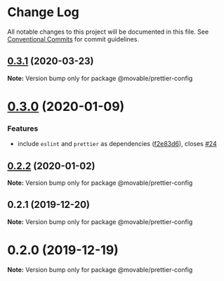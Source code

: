 # Change Log

All notable changes to this project will be documented in this file.
See [Conventional Commits](https://conventionalcommits.org) for commit guidelines.

## [0.3.1](https://github.com/movableink/lint-config/compare/@movable/prettier-config@0.3.0...@movable/prettier-config@0.3.1) (2020-03-23)

**Note:** Version bump only for package @movable/prettier-config

# [0.3.0](https://github.com/movableink/lint-config/compare/@movable/prettier-config@0.2.2...@movable/prettier-config@0.3.0) (2020-01-09)

### Features

- include `eslint` and `prettier` as dependencies ([f2e83d6](https://github.com/movableink/lint-config/commit/f2e83d6c2055b8413ce4716bc6e2ecebf985dd29)), closes [#24](https://github.com/movableink/lint-config/issues/24)

## [0.2.2](https://github.com/movableink/lint-config/compare/@movable/prettier-config@0.2.1...@movable/prettier-config@0.2.2) (2020-01-02)

**Note:** Version bump only for package @movable/prettier-config

## 0.2.1 (2019-12-20)

**Note:** Version bump only for package @movable/prettier-config

# 0.2.0 (2019-12-19)

**Note:** Version bump only for package @movable/prettier-config
